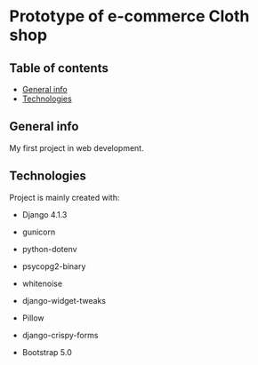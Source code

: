 # Prototype of e-commerce Cloth shop

## Table of contents
* [General info](#general-info)
* [Technologies](#technologies)

## General info
My first project in web development.

## Technologies

Project is mainly created with:

* Django 4.1.3
* gunicorn
* python-dotenv
* psycopg2-binary
* whitenoise
* django-widget-tweaks
* Pillow
* django-crispy-forms

* Bootstrap 5.0


